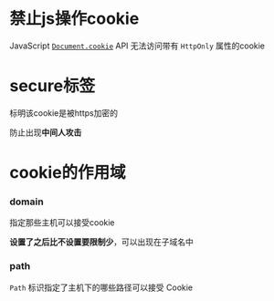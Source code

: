 # 禁止js操作cookie

JavaScript [`Document.cookie`](https://developer.mozilla.org/zh-CN/docs/Web/API/Document/cookie) API 无法访问带有 `HttpOnly` 属性的cookie





# secure标签

标明该cookie是被https加密的

防止出现**中间人攻击**





# cookie的作用域

### domain

指定那些主机可以接受cookie

**设置了之后比不设置要限制少**，可以出现在子域名中

### path

`Path` 标识指定了主机下的哪些路径可以接受 Cookie



